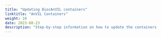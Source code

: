 ```yaml
---
title: "Updating BiocAnVIL containers"
linktitle: "AnVIL Containers"
weight: 10
date: 2023-08-23
description: "Step-by-step information on how to update the containers that are Bioconductor's responsibility for the AnVIL project"
---
```


